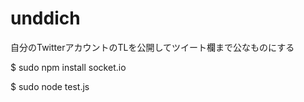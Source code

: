 unddich
=======
自分のTwitterアカウントのTLを公開してツイート欄まで公なものにする

$ sudo npm install socket.io

$ sudo node test.js
